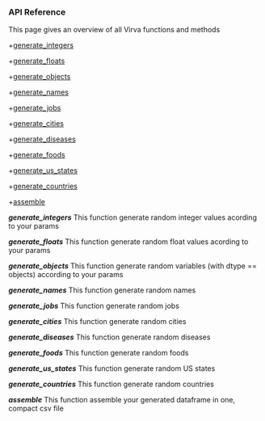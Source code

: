 ### API Reference

This page gives an overview of all Virva functions and methods

+[generate_integers](#generate_integers)

+[generate_floats](#generate_floats)

+[generate_objects](#generate_objects)

+[generate_names](#generate_names)

+[generate_jobs](#generate_jobs)

+[generate_cities](#generate_cities)

+[generate_diseases](#generate_diseases)

+[generate_foods](#generate_foods)

+[generate_us_states](#generate_us_states)

+[generate_countries](#generate_countries)

+[assemble](#assemble)

***generate_integers*** <a name='generate_integers'></a>
This function generate random  integer values acording to your params

***generate_floats***<a name='generate_floats'></a>
This function generate random  float  values acording to your params

***generate_objects***<a name='generate_objects'></a>
This function generate random variables (with dtype == objects) according to your params

***generate_names***<a name='generate_names'></a>
This function generate random names 

***generate_jobs***<a name='generate_jobs'></a>
This function generate random jobs

***generate_cities***<a name='generate_cities'></a>
This function generate random cities

***generate_diseases***<a name='generate_diseases'></a>
This function generate random diseases

***generate_foods***<a name='generate_foods'></a>
This function generate random foods

***generate_us_states***<a name='generate_us_states'></a>
This function generate random US states

***generate_countries***<a name='generate_countries'></a>
This function generate random countries

***assemble***<a name='assemble'></a>
This function assemble your generated dataframe in one, compact csv file